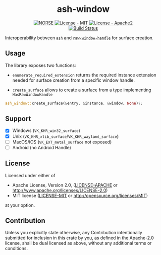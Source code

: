 
<h1 align="center">ash-window</h1>
<p align="center">
    <a href="https://github.com/norse-rs">
       <img src="https://img.shields.io/badge/project-norse-9cf.svg?style=flat-square" alt="NORSE">
    </a>
    <a href="LICENSE-MIT">
      <img src="https://img.shields.io/badge/license-MIT-green.svg?style=flat-square" alt="License - MIT">
    </a>
    <a href="LICENSE-APACHE">
      <img src="https://img.shields.io/badge/license-APACHE2-green.svg?style=flat-square" alt="License - Apache2">
    </a>
    <br>
    <a href="https://dev.azure.com/msiglreith/norse/_build/latest?definitionId=3&branchName=master">
    <img src="https://dev.azure.com/msiglreith/norse/_apis/build/status/norse-rs.ash-window?branchName=master" alt="Build Status">
    </a>
</p>

Interoperability between [`ash`](https://github.com/MaikKlein/ash) and [`raw-window-handle`](https://github.com/rust-windowing/raw-window-handle) for surface creation.

## Usage

The library exposes two functions:

- `enumerate_required_extension` returns the required instance extension needed for surface creation from a specific window handle.

- `create_surface` allows to create a surface from a type implementing `HasRawWindowHandle`

```rust
ash_window::create_surface(&entry, &instance, &window, None)?;
```

## Support

- [x] Windows (`VK_KHR_win32_surface`)
- [x] Unix (`VK_KHR_xlib_surface`/`VK_KHR_wayland_surface`)
- [ ] MacOS/IOS (`VK_EXT_metal_surface` not exposed)
- [ ] Android (no Android Handle)

## License

Licensed under either of

* Apache License, Version 2.0, ([LICENSE-APACHE](LICENSE-APACHE) or http://www.apache.org/licenses/LICENSE-2.0)
* MIT license ([LICENSE-MIT](LICENSE-MIT) or http://opensource.org/licenses/MIT)

at your option.

## Contribution

Unless you explicitly state otherwise, any Contribution intentionally submitted for inclusion in this crate by you, as defined in the Apache-2.0 license, shall be dual licensed as above, without any additional terms or conditions.

